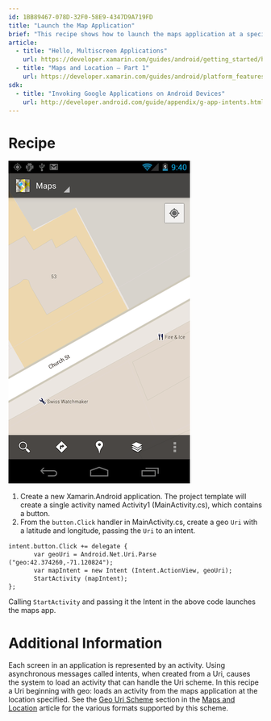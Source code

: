 ```yaml
---
id: 1BB89467-078D-32F0-58E9-4347D9A719FD
title: "Launch the Map Application"
brief: "This recipe shows how to launch the maps application at a specified location."
article:
  - title: "Hello, Multiscreen Applications" 
    url: https://developer.xamarin.com/guides/android/getting_started/hello,_multi-screen_applications
  - title: "Maps and Location – Part 1" 
    url: https://developer.xamarin.com/guides/android/platform_features/maps_and_location/part_1_-_maps_application
sdk:
  - title: "Invoking Google Applications on Android Devices" 
    url: http://developer.android.com/guide/appendix/g-app-intents.html
---
```


<a name="Recipe" class="injected"></a>


# Recipe

 [ ![](Images/LaunchMap.png)](Images/LaunchMap.png)

1.  Create a new Xamarin.Android application. The project template will create a single activity named Activity1 (MainActivity.cs), which contains a button.
2.  From the `button.Click` handler in MainActivity.cs, create a geo `Uri` with a latitude and longitude, passing the `Uri` to an intent.


```
intent.button.Click += delegate {
       var geoUri = Android.Net.Uri.Parse ("geo:42.374260,-71.120824");
       var mapIntent = new Intent (Intent.ActionView, geoUri);
       StartActivity (mapIntent);
};
```

Calling `StartActivity` and passing it the Intent in the above code launches
the maps app.

 <a name="Additional_Information" class="injected"></a>


# Additional Information

Each screen in an application is represented by an activity. Using
asynchronous messages called intents, when created from a Uri, causes the system
to load an activity that can handle the Uri scheme. In this recipe a Uri
beginning with geo: loads an activity from the maps application at the location
specified. See the [Geo Uri Scheme](https://developer.xamarin.com/guides/android/platform_features/maps_and_location/part_1_-_maps_application#Geo_Uri_Scheme) section in the [Maps and Location](https://developer.xamarin.com/guides/android/platform_features/maps_and_location)
article for the various formats supported by this scheme.

